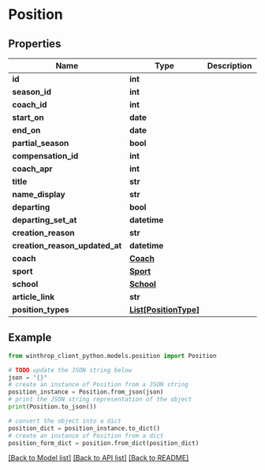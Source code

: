 # Position


## Properties

Name | Type | Description | Notes
------------ | ------------- | ------------- | -------------
**id** | **int** |  | [optional] 
**season_id** | **int** |  | [optional] 
**coach_id** | **int** |  | [optional] 
**start_on** | **date** |  | [optional] 
**end_on** | **date** |  | [optional] 
**partial_season** | **bool** |  | [optional] 
**compensation_id** | **int** |  | [optional] 
**coach_apr** | **int** |  | [optional] 
**title** | **str** |  | [optional] 
**name_display** | **str** |  | [optional] 
**departing** | **bool** |  | [optional] 
**departing_set_at** | **datetime** |  | [optional] 
**creation_reason** | **str** |  | [optional] 
**creation_reason_updated_at** | **datetime** |  | [optional] 
**coach** | [**Coach**](Coach.md) |  | [optional] 
**sport** | [**Sport**](Sport.md) |  | [optional] 
**school** | [**School**](School.md) |  | [optional] 
**article_link** | **str** |  | [optional] 
**position_types** | [**List[PositionType]**](PositionType.md) |  | [optional] 

## Example

```python
from winthrop_client_python.models.position import Position

# TODO update the JSON string below
json = "{}"
# create an instance of Position from a JSON string
position_instance = Position.from_json(json)
# print the JSON string representation of the object
print(Position.to_json())

# convert the object into a dict
position_dict = position_instance.to_dict()
# create an instance of Position from a dict
position_form_dict = position.from_dict(position_dict)
```
[[Back to Model list]](../README.md#documentation-for-models) [[Back to API list]](../README.md#documentation-for-api-endpoints) [[Back to README]](../README.md)


